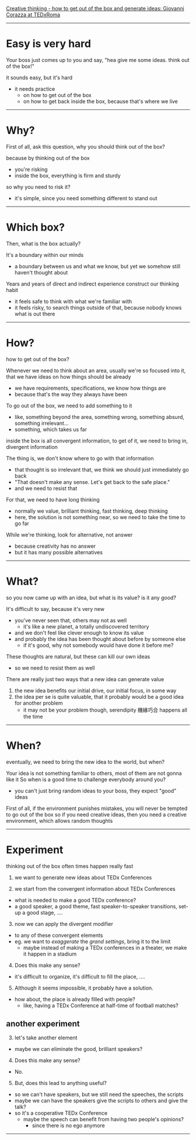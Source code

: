 [Creative thinking - how to get out of the box and generate ideas: Giovanni Corazza at TEDxRoma](https://www.youtube.com/watch?v=bEusrD8g-dM)
___

# Easy is very hard

Your boss just comes up to you and say,
"hea give me some ideas. think out of the box!"

it sounds easy, but it's hard
* it needs practice
	* on how to get out of the box
	* on how to get back inside the box, because that's where we live
___

# Why?
First of all, ask this question, why you should think out of the box?

because by thinking out of the box
* you're risking
* inside the box, everything is firm and sturdy

so why you need to risk it?
* it's simple, since you need something different to stand out
___

# Which box?
Then, what is the box actually?

It's a boundary within our minds
* a boundary between us and what we know, but yet we somehow still haven't thought about

Years and years of direct and indirect experience construct our thinking habit
* it feels safe to think with what we're familiar with
* it feels risky, to search things outside of that, because nobody knows what is out there
___

# How?
how to get out of the box?

Whenever we need to think about an area, usually we're so focused into it,
that we have ideas on how things should be already
* we have requirements, specifications, we know how things are
* because that's the way they always have been

To go out of the box, we need to add something to it
* like, something beyond the area, something wrong, something absurd, something irrelevant...
* something, which takes us far

inside the box is all convergent information,
to get of it, we need to bring in, divergent information

The thing is, we don't know where to go with that information
* that thought is so irrelevant that, we think we should just immediately go back
* "That doesn't make any sense. Let's get back to the safe place."
* and we need to resist that

For that, we need to have long thinking
* normally we value, brilliant thinking, fast thinking, deep thinking
* here, the solution is not something near, so we need to take the time to go far

While we're thinking, look for alternative, not answer
* because creativity has no answer
* but it has many possible alternatives
___

# What?
so you now came up with an idea, but what is its value? is it any good?

It's difficult to say, because it's very new
* you've never seen that, others may not as well
	* it's like a new planet, a totally undiscovered territory
* and we don't feel like clever enough to know its value
* and probably the idea has been thought about before by someone else
	* if it's good, why not somebody would have done it before me?

These thoughts are natural, but these can kill our own ideas
* so we need to resist them as well

There are really just two ways that a new idea can generate value
1. the new idea benefits our initial drive, our initial focus, in some way
2. the idea per se is quite valuable, that it probably would be a good idea for another problem
	* it may not be your problem though, serendipity 機緣巧合 happens all the time
___

# When?
eventually, we need to bring the new idea to the world, but when?

Your idea is not something familiar to others, most of them are not gonna like it
So when is a good time to challenge everybody around you?
* you can't just bring random ideas to your boss, they expect "good" ideas

First of all, if the environment punishes mistakes, you will never be tempted to go out of the box
so if you need creative ideas, then you need a creative environment, which allows random thoughts
___

# Experiment
thinking out of the box often times happen really fast

1. we want to generate new ideas about TEDx Conferences

2. we start from the convergent information about TEDx Conferences
* what is needed to make a good TEDx conference?
* a good speaker, a good theme, fast speaker-to-speaker transitions, set-up a good stage, ....

3. now we can apply the divergent modifier
* to any of these convergent elements
* eg. we want to *exaggerate* the *grand settings*, bring it to the limit
	* maybe instead of making a TEDx conferences in a theater, we make it happen in a stadium

4. Does this make any sense?
* it's difficult to organize, it's difficult to fill the place, ....

5. Although it seems impossible, it probably have a solution.
* how about, the place is already filled with people?
	* like, having a TEDx Conference at half-time of football matches?


## another experiment

3. let's take another element
* maybe we can eliminate the good, brilliant speakers?

4. Does this make any sense?
* No.

5. But, does this lead to anything useful?
* so we can't have speakers, but we still need the speeches, the scripts
* maybe we can have the speakers give the scripts to others and give the talk?
* so it's a cooperative TEDx Conference
	* maybe the speech can benefit from having two people's opinions?
		* since there is no ego anymore
___
